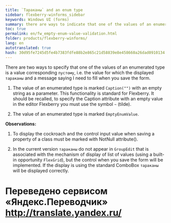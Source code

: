 ```yaml
--- 
title: `Тараканы` and an enum type 
sidebar: flexberry-winforms_sidebar 
keywords: Windows UI (forms) 
summary: there are ways to indicate that one of the values of an enumerated type is a value corresponding to a blank "empty" 
toc: true 
permalink: en/fw_empty-enum-value-validation.html 
folder: products/flexberry-winforms/ 
lang: en 
autotranslated: true 
hash: 30d95fe7245d5fe4b7383fdfe88b2e865c21d58839e8e458660a26dad0910134 
--- 
```


There are two ways to specify that one of the values of an enumerated type is a value corresponding `пустому`, i.e. the value for which the displayed `тараканы` and a message saying I need to fill when you save the form. 

1. The value of an enumerated type is marked `Caption("")` with an empty string as a parameter. This functionality is standard for Flexberry. It should be recalled, to specify the Caption attribute with an empty value in the editor Flexberry you must use the symbol `~` (tilde). 

2. The value of an enumerated type is marked `EmptyEnumValue`. 

__Observations:__ 

1. To display the cockroach and the control input value when saving a property of a class must be marked with NotNull attribute(). 

2. In the current version `тараканы` do not appear in `GroupEdit` that is associated with the mechanism of display of list of values (using a built-in opportunity `FlexGrid`), but the control when you save the form will be implemented. If the display is using the standard ComboBox `тараканы` will be displayed correctly. 




 # Переведено сервисом «Яндекс.Переводчик» http://translate.yandex.ru/